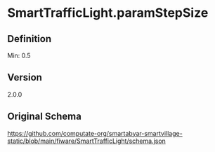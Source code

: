 # SmartTrafficLight.paramStepSize

## Definition
Min: 0.5

## Version
2.0.0

## Original Schema
https://github.com/computate-org/smartabyar-smartvillage-static/blob/main/fiware/SmartTrafficLight/schema.json

